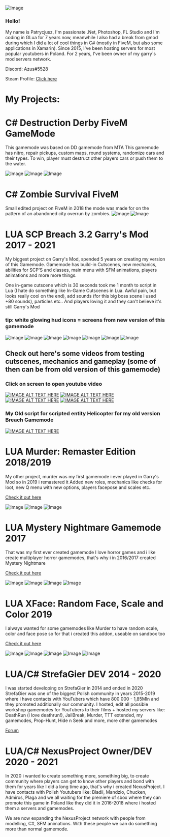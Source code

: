![Image](https://i.imgur.com/NQaRMsV.png)


### Hello!

My name is Patrycjusz, I'm passionate .Net, Photoshop, FL Studio and I'm coding in GLua for 7 years now, meanwhile I also had a break from gmod during which I did a lot of cool things in C# (mostly in FiveM, but also some applications in Xamarin). Since 2015, I've been hosting servers for most popular youtubers in Poland. For 2 years, I've been owner of my garry`s mod servers network.
 
 Discord: Azus#5528

 Steam Profile: <a href="https://steamcommunity.com/id/azuspl">Click here</a>

#  My Projects:

# C# Destruction Derby FiveM GameMode

This gamemode was based on DD gamemode from MTA This gamemode has nitro, repair pickups, custom maps, round systems, randomize cars and their types. To win, player must destruct other players cars or push them to the water.

![Image](https://i.imgur.com/4nEw59V.png)
![Image](https://i.imgur.com/nlQMM7l.png)
![Image](https://i.imgur.com/BEEPZQp.png)

# C# Zombie Survival FiveM
Small edited project on FiveM in 2018 the mode was made for on the pattern of an abandoned city overrun by zombies.
![Image](https://i.imgur.com/jsvw7pt.png)
![Image](https://i.imgur.com/7QmfShI.png)


# LUA SCP Breach 3.2 Garry's Mod 2017 - 2021

My biggest project on Garry's Mod, spended 5 years on creating my version of this Gamemode. Gamemode has build-in Cutscenes, new mechanics, abilities for SCP'S and classes, main menu with SFM animations, players animations and more more things.

One in-game cutscene which is 30 seconds took me 1 month to script in Lua (I hate do something like In-Game Cutscenes in Lua. Awful pain, but looks really cool on the end), add sounds (for this big boss scene i used +80 sounds), particles etc.. And players loving it and they can't believe it's still Garry's Mod

### tip: white glowing hud icons = screens from new version of this gamemode

![Image](https://i.imgur.com/vYTxjn3.png)
![Image](https://i.imgur.com/8dUlv50.png)
![Image](https://i.imgur.com/hVE8yhr.png)
![Image](https://i.imgur.com/ycQTL2H.png)
![Image](https://i.imgur.com/SEF5cXx.png)
![Image](https://i.imgur.com/PPxiDAt.png)
![Image](https://i.imgur.com/B5q8kxz.png)



## Check out here's some videos from testing cutscenes, mechanics and gameplay (some of then can be from old version of this gamemode)
### Click on screen to open youtube video
[![IMAGE ALT TEXT HERE](https://img.youtube.com/vi/mn7mjCIGdTw/0.jpg)](https://www.youtube.com/watch?v=mn7mjCIGdTw)
[![IMAGE ALT TEXT HERE](https://img.youtube.com/vi/Ivcr9aIbnn4/0.jpg)](https://www.youtube.com/watch?v=Ivcr9aIbnn4)
[![IMAGE ALT TEXT HERE](https://img.youtube.com/vi/IPfoDmZvsBc/0.jpg)](https://www.youtube.com/watch?v=IPfoDmZvsBc)
[![IMAGE ALT TEXT HERE](https://img.youtube.com/vi/a9cN7CMMnjk/0.jpg)](https://www.youtube.com/watch?v=a9cN7CMMnjk)


### My Old script for scripted entity Helicopter for my old version Breach Gamemode

[![IMAGE ALT TEXT HERE](https://img.youtube.com/vi/Lr3kiFLF-x8/0.jpg)](https://www.youtube.com/watch?v=Lr3kiFLF-x8)

# LUA Murder: Remaster Edition 2018/2019

My other project, murder was my first gamemode i ever played in Garry's Mod so in 2019 i remastered it
Added new roles, mechanics like checks for loot, new Q menu with new options, players facepose and scales etc..

<a href="https://steamcommunity.com/sharedfiles/filedetails/?id=1874231375">Check it out here</a>

![Image](https://i.imgur.com/gNkvcb1.jpg)
![Image](https://i.imgur.com/87ugdC5.jpg)
![Image](https://i.imgur.com/01ZRd5t.jpg)


# LUA Mystery Nightmare Gamemode 2017

That was my first ever created gamemode
I love horror games and i like create multiplayer horror gamemodes, that's why i in 2016/2017 created Mystery Nightmare

<a href="https://steamcommunity.com/sharedfiles/filedetails/?id=975089708">Check it out here</a>
 
![Image](https://steamuserimages-a.akamaihd.net/ugc/841461755408263755/CD90253EBF8E6AA6DF85D17FFB82BCF227B9D7ED/?imw=637&imh=358&ima=fit&impolicy=Letterbox&imcolor=%23000000&letterbox=true)
![Image](https://i.imgur.com/3KLw1OQ.jpg)
![Image](https://i.imgur.com/CwNMSQX.jpg)
![Image](https://i.imgur.com/mmS6uZG.jpg)

# LUA XFace: Random Face, Scale and Color 2019

I always wanted for some gamemodes like Murder to have random scale, color and face pose so for that i created this addon, useable on sandbox too

<a href="https://steamcommunity.com/sharedfiles/filedetails/?id=1729291338">Check it out here</a>

![Image](https://steamuserimages-a.akamaihd.net/ugc/809996090235416366/169857EEB21E87133B63ECB6B44BEBAFC286688A/)
![Image](https://steamuserimages-a.akamaihd.net/ugc/809996090235432656/4168A3C051ECC7D765715C2B3E23464FF0818761/?imw=637&imh=358&ima=fit&impolicy=Letterbox&imcolor=%23000000&letterbox=true)
![Image](https://steamuserimages-a.akamaihd.net/ugc/809996090235432163/D4BE8A3789879C4DE3EED5ECBA6CCC807D11452F/?imw=637&imh=358&ima=fit&impolicy=Letterbox&imcolor=%23000000&letterbox=true)
![Image](https://steamuserimages-a.akamaihd.net/ugc/809996090235431033/411A97A2C1920B079DEE156A1F1D295F43AD497F/?imw=637&imh=358&ima=fit&impolicy=Letterbox&imcolor=%23000000&letterbox=true)
![Image](https://steamuserimages-a.akamaihd.net/ugc/809996090235431532/B4BF1689923C7BF4EEFCB3BD9A1604A73934F5A6/?imw=637&imh=358&ima=fit&impolicy=Letterbox&imcolor=%23000000&letterbox=true)

# LUA/C# StrefaGier DEV 2014 - 2020

I was started developing on StrefaGier in 2014 and ended in 2020
StrefaGier was one of the biggest Polish community in years 2015-2019 where i have contacts with YouTubers which have 800 000 - 1,85Mln and they promoted additionally our community.
I hosted, edit all possible workshop gamemodes for YouTubers to their films + hosted my servers like: DeathRun (i love deathrun!), JailBreak, Murder, TTT extended, my gamemodes, Prop-Hunt, Hide n Seek and more, more other gamemodes

<a href="https://strefagier.com.pl/">Forum</a>

# LUA/C# NexusProject Owner/DEV 2020 - 2021

In 2020 i wanted to create something more, something big, to create community where players can get to know other players and bond with them for years like I did a long time ago, that's why i created NexusProject. I have contacts with Polish Youtubers like: Bladii, Mandzio, Chucken, Admiros, Plaga and we all waiting for the premiere of sbox where they can promote this game in Poland like they did it in 2016-2018 where i hosted them a servers and gamemodes.

We are now expanding the NexusProject network with people from modelling, C#, SFM animations. With these people we can do something more than normal gamemode.
